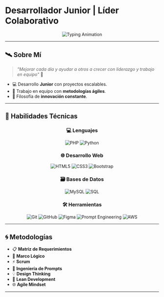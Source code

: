 # Desarrollador Junior | Líder Colaborativo  

<div align="center">
  <img src="https://readme-typing-svg.demolab.com?font=Orbitron&size=25&pause=1000&color=00BFFF&center=true&vCenter=true&width=800&lines=%F0%9F%8C%8C+Bienvenido+a+mi+universo+de+desarrollo;%F0%9F%9A%80+Full+Stack+Developer;%F0%9F%8E%A8+Experiencias+Web+3D+Inmersivas;%F0%9F%A4%9D+Liderazgo+y+Trabajo+Colaborativo" alt="Typing Animation" />
</div>

---

## 🛰️ Sobre Mí
> *"Mejorar cada día y ayudar a otros a crecer con liderazgo y trabajo en equipo"* 💪

- 💻 Desarrollo **Junior** con proyectos escalables.    
- 🤝 Trabajo en equipo con **metodologías ágiles**.  
- 🚀 Filosofía de **innovación constante**.

---

## 🔷 Habilidades Técnicas
<div align="center">

### 💻 Lenguajes
![PHP](https://img.shields.io/badge/PHP-0A0F1C?style=for-the-badge&logo=php&logoColor=00BFFF)
![Python](https://img.shields.io/badge/Python-0A0F1C?style=for-the-badge&logo=python&logoColor=00BFFF)

### 🌐 Desarrollo Web
![HTML5](https://img.shields.io/badge/HTML5-0A0F1C?style=for-the-badge&logo=html5&logoColor=00BFFF)
![CSS3](https://img.shields.io/badge/CSS3-0A0F1C?style=for-the-badge&logo=css3&logoColor=00BFFF)
![Bootstrap](https://img.shields.io/badge/Bootstrap-0A0F1C?style=for-the-badge&logo=bootstrap&logoColor=00BFFF)

### 🗃️ Bases de Datos
![MySQL](https://img.shields.io/badge/MySQL-0A0F1C?style=for-the-badge&logo=mysql&logoColor=00BFFF)
![SQL](https://img.shields.io/badge/SQL-0A0F1C?style=for-the-badge&logo=sql&logoColor=00BFFF)

### 🛠️ Herramientas
![Git](https://img.shields.io/badge/Git-0A0F1C?style=for-the-badge&logo=git&logoColor=00BFFF)
![GitHub](https://img.shields.io/badge/GitHub-0A0F1C?style=for-the-badge&logo=github&logoColor=00BFFF)
![Figma](https://img.shields.io/badge/Figma-0A0F1C?style=for-the-badge&logo=figma&logoColor=00BFFF)
![Prompt Engineering](https://img.shields.io/badge/Prompt_Engineering-0A0F1C?style=for-the-badge&logo=openai&logoColor=00BFFF)
![AWS](https://img.shields.io/badge/AWS_Cloud-0A0F1C?style=for-the-badge&logo=amazonaws&logoColor=00BFFF)

</div>

---

## 🌀 Metodologías
- 📋 **Matriz de Requerimientos**
- 🧠 **Marco Lógico**  
- ⚡ **Scrum**  
- 🤖 **Ingeniería de Prompts**
- 💡 **Design Thinking**
- 🚀 **Lean Development**
- 🌐 **Agile Mindset**

---
